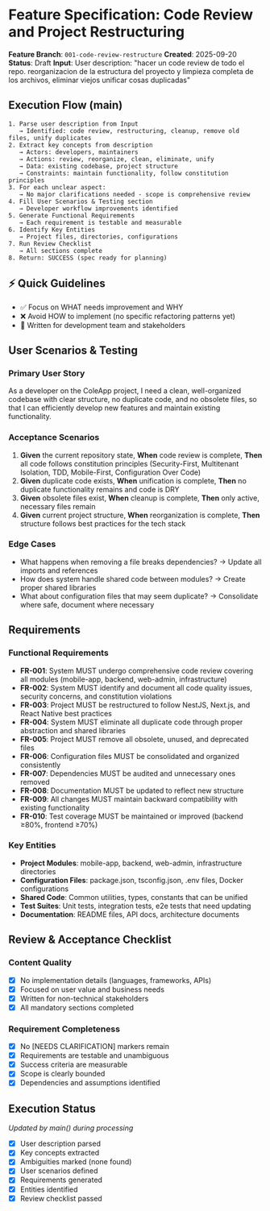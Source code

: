 # Feature Specification: Code Review and Project Restructuring

**Feature Branch**: `001-code-review-restructure`
**Created**: 2025-09-20
**Status**: Draft
**Input**: User description: "hacer un code review de todo el repo. reorganizacion de la estructura del proyecto y limpieza completa de los archivos, eliminar viejos unificar cosas duplicadas"

## Execution Flow (main)
```
1. Parse user description from Input
   → Identified: code review, restructuring, cleanup, remove old files, unify duplicates
2. Extract key concepts from description
   → Actors: developers, maintainers
   → Actions: review, reorganize, clean, eliminate, unify
   → Data: existing codebase, project structure
   → Constraints: maintain functionality, follow constitution principles
3. For each unclear aspect:
   → No major clarifications needed - scope is comprehensive review
4. Fill User Scenarios & Testing section
   → Developer workflow improvements identified
5. Generate Functional Requirements
   → Each requirement is testable and measurable
6. Identify Key Entities
   → Project files, directories, configurations
7. Run Review Checklist
   → All sections complete
8. Return: SUCCESS (spec ready for planning)
```

## ⚡ Quick Guidelines
- ✅ Focus on WHAT needs improvement and WHY
- ❌ Avoid HOW to implement (no specific refactoring patterns yet)
- 👥 Written for development team and stakeholders

## User Scenarios & Testing

### Primary User Story
As a developer on the ColeApp project, I need a clean, well-organized codebase with clear structure, no duplicate code, and no obsolete files, so that I can efficiently develop new features and maintain existing functionality.

### Acceptance Scenarios
1. **Given** the current repository state, **When** code review is complete, **Then** all code follows constitution principles (Security-First, Multitenant Isolation, TDD, Mobile-First, Configuration Over Code)
2. **Given** duplicate code exists, **When** unification is complete, **Then** no duplicate functionality remains and code is DRY
3. **Given** obsolete files exist, **When** cleanup is complete, **Then** only active, necessary files remain
4. **Given** current project structure, **When** reorganization is complete, **Then** structure follows best practices for the tech stack

### Edge Cases
- What happens when removing a file breaks dependencies? → Update all imports and references
- How does system handle shared code between modules? → Create proper shared libraries
- What about configuration files that may seem duplicate? → Consolidate where safe, document where necessary

## Requirements

### Functional Requirements
- **FR-001**: System MUST undergo comprehensive code review covering all modules (mobile-app, backend, web-admin, infrastructure)
- **FR-002**: System MUST identify and document all code quality issues, security concerns, and constitution violations
- **FR-003**: Project MUST be restructured to follow NestJS, Next.js, and React Native best practices
- **FR-004**: System MUST eliminate all duplicate code through proper abstraction and shared libraries
- **FR-005**: Project MUST remove all obsolete, unused, and deprecated files
- **FR-006**: Configuration files MUST be consolidated and organized consistently
- **FR-007**: Dependencies MUST be audited and unnecessary ones removed
- **FR-008**: Documentation MUST be updated to reflect new structure
- **FR-009**: All changes MUST maintain backward compatibility with existing functionality
- **FR-010**: Test coverage MUST be maintained or improved (backend ≥80%, frontend ≥70%)

### Key Entities
- **Project Modules**: mobile-app, backend, web-admin, infrastructure directories
- **Configuration Files**: package.json, tsconfig.json, .env files, Docker configurations
- **Shared Code**: Common utilities, types, constants that can be unified
- **Test Suites**: Unit tests, integration tests, e2e tests that need updating
- **Documentation**: README files, API docs, architecture documents

## Review & Acceptance Checklist

### Content Quality
- [x] No implementation details (languages, frameworks, APIs)
- [x] Focused on user value and business needs
- [x] Written for non-technical stakeholders
- [x] All mandatory sections completed

### Requirement Completeness
- [x] No [NEEDS CLARIFICATION] markers remain
- [x] Requirements are testable and unambiguous
- [x] Success criteria are measurable
- [x] Scope is clearly bounded
- [x] Dependencies and assumptions identified

## Execution Status
*Updated by main() during processing*

- [x] User description parsed
- [x] Key concepts extracted
- [x] Ambiguities marked (none found)
- [x] User scenarios defined
- [x] Requirements generated
- [x] Entities identified
- [x] Review checklist passed